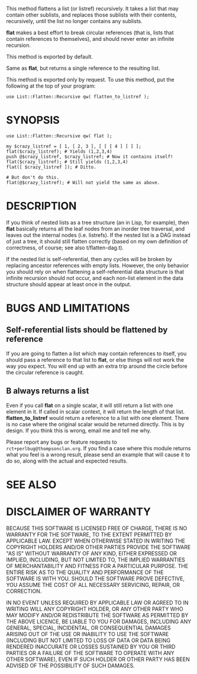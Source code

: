 This method flattens a list (or listref) recursively. It takes a list
that may contain other sublists, and replaces those sublists with
their contents, recursively, until the list no longer contains any
sublists.

__flat__ makes a best effort to break circular references (that is,
lists that contain references to themselves), and should never enter
an infinite recursion.

This method is exported by default.

Same as __flat__, but returns a single reference to the resulting list.

This method is exported only by request. To use this method, put the following at the top of your program:

    use List::Flatten::Recursive qw( flatten_to_listref );

# SYNOPSIS

    use List::Flatten::Recursive qw( flat );

    my $crazy_listref = [ 1, [ 2, 3 ], [ [ [ 4 ] ] ] ];
    flat($crazy_listref); # Yields (1,2,3,4)
    push @$crazy_listref, $crazy_listref; # Now it contains itself!
    flat($crazy_listref); # Still yields (1,2,3,4)
    flat([ $crazy_listref ]); # Ditto.

    # But don't do this.
    flat(@$crazy_listref); # Will not yield the same as above.

# DESCRIPTION

If you think of nested lists as a tree structure (an in Lisp, for
example), then __flat__ basically returns all the leaf nodes from an
inorder tree traversal, and leaves out the internal nodes (i.e.
listrefs). If the nested list is a DAG instead of just a tree, it
should still flatten correctly (based on my own definition of
correctness, of course; see also t/flatten-dag.t).

If the nested list is self-referential, then any cycles will be broken
by replacing ancestor references with empty lists. However, the only
behavior you should rely on when flattening a self-referential data
structure is that infinite recursion should not occur, and each
non-list element in the data structure should appear at least once in
the output.

# BUGS AND LIMITATIONS

## Self-referential lists should be flattened by reference

If you are going to flatten a list which may contain references to
itself, you should pass a reference to that list to __flat__, or else
things will not work the way you expect. You will end up with an extra
trip around the circle before the circular reference is caught.

## B<flat> always returns a list

Even if you call __flat__ on a single scalar, it will still return a
list with one element in it. If called in scalar context, it will
return the length of that list. __flatten_to_listref__ would return a
reference to a list with one element. There is no case where the
original scalar would be returned directly. This is by design. If you
think this is wrong, email me and tell me why.

Please report any bugs or feature requests to
`rct+perlbug@thompsonclan.org`. If you find a case where this module
returns what you feel is a wrong result, please send an example that
will cause it to do so, along with the actual and expected results.

# SEE ALSO

# DISCLAIMER OF WARRANTY

BECAUSE THIS SOFTWARE IS LICENSED FREE OF CHARGE, THERE IS NO WARRANTY
FOR THE SOFTWARE, TO THE EXTENT PERMITTED BY APPLICABLE LAW. EXCEPT WHEN
OTHERWISE STATED IN WRITING THE COPYRIGHT HOLDERS AND/OR OTHER PARTIES
PROVIDE THE SOFTWARE "AS IS" WITHOUT WARRANTY OF ANY KIND, EITHER
EXPRESSED OR IMPLIED, INCLUDING, BUT NOT LIMITED TO, THE IMPLIED
WARRANTIES OF MERCHANTABILITY AND FITNESS FOR A PARTICULAR PURPOSE. THE
ENTIRE RISK AS TO THE QUALITY AND PERFORMANCE OF THE SOFTWARE IS WITH
YOU. SHOULD THE SOFTWARE PROVE DEFECTIVE, YOU ASSUME THE COST OF ALL
NECESSARY SERVICING, REPAIR, OR CORRECTION.

IN NO EVENT UNLESS REQUIRED BY APPLICABLE LAW OR AGREED TO IN WRITING
WILL ANY COPYRIGHT HOLDER, OR ANY OTHER PARTY WHO MAY MODIFY AND/OR
REDISTRIBUTE THE SOFTWARE AS PERMITTED BY THE ABOVE LICENCE, BE
LIABLE TO YOU FOR DAMAGES, INCLUDING ANY GENERAL, SPECIAL, INCIDENTAL,
OR CONSEQUENTIAL DAMAGES ARISING OUT OF THE USE OR INABILITY TO USE
THE SOFTWARE (INCLUDING BUT NOT LIMITED TO LOSS OF DATA OR DATA BEING
RENDERED INACCURATE OR LOSSES SUSTAINED BY YOU OR THIRD PARTIES OR A
FAILURE OF THE SOFTWARE TO OPERATE WITH ANY OTHER SOFTWARE), EVEN IF
SUCH HOLDER OR OTHER PARTY HAS BEEN ADVISED OF THE POSSIBILITY OF
SUCH DAMAGES.